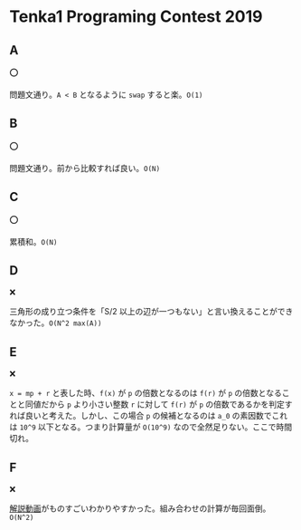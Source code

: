 # Tenka1 Programing Contest 2019

## A

:o:

問題文通り。`A < B` となるように `swap` すると楽。`O(1)`

## B

:o:

問題文通り。前から比較すれば良い。`O(N)`

## C

:o:

累積和。`O(N)`

## D

:x:

三角形の成り立つ条件を「S/2 以上の辺が一つもない」と言い換えることができなかった。`O(N^2 max(A))`

## E

:x:

`x = mp + r` と表した時、`f(x)` が `p` の倍数となるのは `f(r)` が `p` の倍数となることと同値だから `p` より小さい整数 `r` に対して `f(r)` が `p` の倍数であるかを判定すれば良いと考えた。しかし、この場合 `p` の候補となるのは `a_0` の素因数でこれは `10^9` 以下となる。つまり計算量が `O(10^9)` なので全然足りない。ここで時間切れ。

## F

:x:

[解説動画](https://www.youtube.com/watch?v=uQvc7k2xamY&t=3660)がものすごいわかりやすかった。組み合わせの計算が毎回面倒。`O(N^2)`
